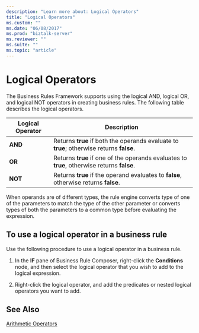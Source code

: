 ```yaml
---
description: "Learn more about: Logical Operators"
title: "Logical Operators"
ms.custom: ""
ms.date: "06/08/2017"
ms.prod: "biztalk-server"
ms.reviewer: ""
ms.suite: ""
ms.topic: "article"
---
```

# Logical Operators
The Business Rules Framework supports using the logical AND, logical OR, and logical NOT operators in creating business rules. The following table describes the logical operators.  
  
|Logical Operator|Description|  
|----------------------|-----------------|  
|**AND**|Returns **true** if both the operands evaluate to **true**; otherwise returns **false**.|  
|**OR**|Returns **true** if one of the operands evaluates to **true**, otherwise returns **false**.|  
|**NOT**|Returns **true** if the operand evaluates to **false**, otherwise returns **false**.|  
  
 When operands are of different types, the rule engine converts type of one of the parameters to match the type of the other parameter or converts types of both the parameters to a common type before evaluating the expression.  
  
## To use a logical operator in a business rule  
 Use the following procedure to use a logical operator in a business rule.  
  
1.  In the **IF** pane of Business Rule Composer, right-click the **Conditions** node, and then select the logical operator that you wish to add to the logical expression.  
  
2.  Right-click the logical operator, and add the predicates or nested logical operators you want to add.  
  
## See Also  
 [Arithmetic Operators](../core/arithmetic-operators.md)
